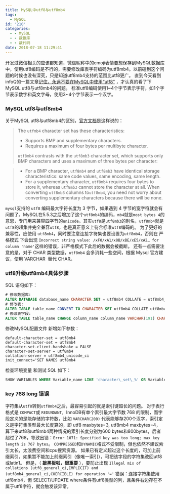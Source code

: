 ```yaml
---
title: MySQL中utf8与utf8mb4
tags:
  - MySQL
id: '210'
categories:
  - - MySQL
  - - 数据库
  - - 敲代码
date: 2018-07-18 11:29:41
---
```


开发过微信相关的应该都知道，微信昵称中的emoji表情要想保存到MySQL数据库中，使用utf8编码是不行的，需要修改库表字符编码为utf8mb4。以前碰到这个问题的时候也没有深究，只是知道utf8mb4支持的范围比utf8更广。 直到今天看到infoQ的一篇文章[记住，永远不要在MySQL中使用“utf8”](http://www.infoq.com/cn/articles/in-mysql-never-use-utf8-use-utf8) ，才认真的看了下MySQL utf8与utf8mb4的问题。 标准utf8编码使用1~4个字节表示字符，如1个字节表示数字和英文字母，使用3~4个字节表示一个汉字。

### MySQL utf8与utf8mb4

关于MySQL utf8与utf8mb4的区别，[官方文档](https://dev.mysql.com/doc/refman/5.6/en/charset-unicode-utf8mb4.html)是这样说的：

> The `utfmb4` character set has these characteristics:
> 
> *   Supports BMP and supplementary characters.
> *   Requires a maximum of four bytes per multibyte character.
> 
> `utf8mb4` contrasts with the `utf8mb3` character set, which supports only BMP characters and uses a maximum of three bytes per character:

> *   For a BMP character, `utf8mb4` and `utf8mb3` have identical storage characteristics: same code values, same encoding, same length.
> *   For a supplementary character, `utf8mb4` requires four bytes to store it, whereas `utf8mb3` cannot store the character at all. When converting `utf8mb3` columns to`utf8mb4`, you need not worry about converting supplementary characters because there will be none.

`mysql`支持的 `utf8` 编码最大字符长度为 3 字节，如果遇到 4 字节的宽字符就会有问题了。MySQL在5.5.3之后增加了这个`utf8mb4`的编码，`mb4`就是`most bytes 4`的意思，专门用来兼容四字节的`unicode`。其实`utf8`是`utf8mb3`的别名，`utf8mb4`就是`utf8`的超集并完全兼容`utf8`，也是真正意义上符合标准`utf8`编码的。 为了更好的兼容性，应使用 `utf8mb4`，同时要注意连接字符集也要设置为`utf8mb4`，否则在 严格模式 下会出现 `Incorrect string value: /xF0/xA1/x8B/xBE/xE5/xA2… for column 'name'`这样的错误，非严格模式下此后的数据会被截断。 还有一点需要注意的是，对于 CHAR 类型数据，`utf8mb4` 会多消耗一些空间，根据 Mysql 官方建议，使用 VARCHAR  替代 CHAR。

### utf8升级utf8mb4具体步骤

SQL 语句如下：

```sql
# 修改数据库:
ALTER DATABASE database_name CHARACTER SET = utf8mb4 COLLATE = utf8mb4_unicode_ci;  
# 修改表:
ALTER TABLE table_name CONVERT TO CHARACTER SET utf8mb4 COLLATE utf8mb4_unicode_ci;
# 修改表字段:
ALTER TABLE table_name CHANGE column_name column_name VARCHAR(191) CHARACTER SET utf8mb4 COLLATE utf8mb4_unicode_ci;
```

修改MySQL配置文件 新增如下参数：

```vim
default-character-set = utf8mb4
default-character-set = utf8mb4
character-set-client-handshake = FALSE
character-set-server = utf8mb4
collation-server = utf8mb4_unicode_ci
init_connect='SET NAMES utf8mb4
```

检查环境变量 和测试 SQL 如下：

```sql
SHOW VARIABLES WHERE Variable_name LIKE 'character\_set\_%' OR Variable_name LIKE 'collation%';
```

### key 768 long 错误

字符集从`utf8`转到`utf8mb4`之后，最容易引起的就是索引键超长的问题。 对于表行格式是 `COMPACT`或 `REDUNDANT`，InnoDB有单个索引最大字节数 768 的限制，而字段定义的是能存储的字符数，比如 `VARCHAR(200)` 代表能够存200个汉字，索引定义是字符集类型最大长度算的，即 utf8 maxbytes=3, utf8mb4 maxbytes=4，算下来utf8和utf8mb4两种情况的索引长度分别为600 bytes和800bytes，后者超过了768，导致出错：`Error 1071: Specified key was too long; max key length is 767 bytes`。 `COMPRESSED`和`DYNAMIC`格式不受限制，但也依然不建议索引太长，太浪费空间和cpu搜索资源。 如果已有定义超过这个长度的，可加上前缀索引，如果暂不能加上前缀索引（像唯一索引），可把该字段的字符集改回utf8或latin1。 但是，（ **敲黑板啦，很重要** ），要防止出现 `Illegal mix of collations (utf8_general_ci,IMPLICIT) and (utf8mb4_general_ci,COERCIBLE) for operation '='` 错误：连接字符集使用utf8mb4，但 SELECT/UPDATE where条件有utf8类型的列，且条件右边存在不属于utf8字符，就会触发该异常。